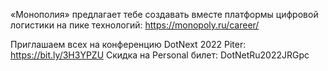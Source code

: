 ﻿---
Number: 52
Title: Улучшенные Regex'ы, релиз MAUI, разработка ядерного API
PublishDate: 2022-05-31T12:45:42Z
Authors:
  - Анатолий Кулаков
  - Игорь Лабутин
Mastering: Игорь Лабутин
Music:
  Максим Аршинов «Pensive yeti.0.1»: https://hightech.group/ru/about
Patrons:
  - Александр
  - Сергей
  - Владислав
  - Алексей
  - Шевченко Антон
  - Илья
  - Гурий Самарин
Home: https://radiodotnet.mave.digital/ep-53
Audio: https://api.mave.digital/storage/podcasts/dc1a2f8c-50cd-4584-a46a-723efadc6e1e/episodes/3a3f756a-2612-412d-b536-eadc36a31bfb.mp3
Video: https://www.youtube.com/watch?v=nsZqi2Ghxpg
Topics:

  - Subject: Microsoft Build 2022
    Timestamp: 00:02:32
    Links:
      - https://news.microsoft.com/build-2022-book-of-news/
      - https://arstechnica.com/gadgets/2022/05/microsoft-will-boost-windows-on-arm-with-a-new-dev-kit-and-arm-native-visual-studio/

  - Subject: Regular Expression Improvements in .NET 7
    Timestamp: 00:07:50
    Links:
      - https://devblogs.microsoft.com/dotnet/regular-expression-improvements-in-dotnet-7/

  - Subject: Introducing .NET MAUI
    Timestamp: 00:20:44
    Links:
      - https://devblogs.microsoft.com/dotnet/introducing-dotnet-maui-one-codebase-many-platforms/
      - https://youtu.be/DuNLR_NJv8U

  - Subject: Visual Studio 2022 for Mac is now available
    Timestamp: 00:35:00
    Links:
      - https://devblogs.microsoft.com/visualstudio/visual-studio-2022-for-mac-is-now-available/

  - Subject: Unity and .NET, what's next?
    Timestamp: 00:37:00
    Links:
      - https://blog.unity.com/technology/unity-and-net-whats-next

  - Subject: Inspect managed stack traces (dotnet-stack)
    Timestamp: 00:48:05
    Links:
      - https://docs.microsoft.com/en-us/dotnet/core/diagnostics/dotnet-stack

  - Subject: dotnet-releaser — fully automates the release cycle
    Timestamp: 00:58:10
    Links:
      - https://github.com/xoofx/dotnet-releaser

  - Subject: How are .NET APIs Designed?
    Timestamp: 01:06:50
    Links:
      - https://www.stevejgordon.co.uk/how-are-dotnet-apis-designed

---
«Монополия» предлагает тебе создавать вместе платформы цифровой логистики на пике технологий:
https://monopoly.ru/career/

Приглашаем всех на конференцию DotNext 2022 Piter:
https://bit.ly/3H3YPZU
Скидка на Personal билет: DotNetRu2022JRGpc
